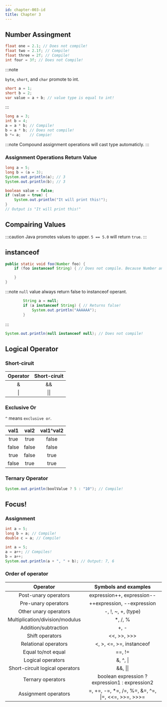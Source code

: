 ```yaml
---
id: chapter-003-id
title: Chapter 3
---
```


## Number Assingment

````java
float one = 2.1; // Does not compile!
float two = 2.1f; // Compile!
float three = 2f; // Compile!
int four = 3f; // Does not Compile!
````

:::note

`byte`, `short`, and `char` promote to int. 

````java
short a = 1;
short b = 2;
var value = a + b; // value type is equal to int!
```` 
:::

````java
long a = 3;
int b = 4;
a = a * b; // Compile!
b = a * b; // Does not compile!
b *= a;    // Compie!
````

:::note
Compound assignment operations will cast type automaticly.
:::

### Assignment Operations Return Value

````java
long a = 5;
long b = (a = 3);
System.out.println(a); // 3
System.out.println(b); // 3
````

````java
boolean value = false;
if (value = true) {
	System.out.println("It will print this!");
}
// Output is "It will print this!"
````

## Compairing Values

:::caution
Java promotes values to upper. `5 == 5.0` will return `true`.
:::

## instanceof

````java
public static void foo(Number foo) {
	if (foo instanceof String) { // Does not compile. Because Number and String incompatible!

	}
} 
````

:::note
`null` value always return false to instanceof operant.

````java
	    String a = null;
        if (a instanceof String) { // Returns false!
            System.out.println("AAAAAA");
        }
````
:::

````java
System.out.println(null instanceof null); // Does not compile!
````

## Logical Operator

### Short-ciruit

Operator  | Short-ciruit  | 
:---:     | :---:         |
&         | &&            |
\|        | \|\|          |

### Exclusive Or
`^` means `exclusive or`. 

val1  | val2  | val1^val2 |
:---: | :---: | :---:     |
true  | true  | false     |
false | false | false     |
true  | false | true      |
false | true  | true      |

### Ternary Operator

````java
System.out.println(boolValue ? 5 : "10"); // Compile!
````

## Focus!

### Assignment 

````java
int a = 5;
long b = a; // Compile!
double c = a; // Compile!
````

````java
int a = 5;
a = a++; // Compiles!
b = a++;
System.out.println(a + ", " + b); // Output: 7, 6
````

### Order of operator

| Operator                        | Symbols and examples                               | 
| :---:                           | :---:                                              |
| Post-unary operators            | expression++, expression--                         |
| Pre-unary operators             | ++expression, --expression                         |
| Other unary operators           | -, !, ~, +, (type)                                 |
| Multiplication/division/modulus | *, /, %                                            |
| Addition/subtraction            | +, -                                               |
| Shift operators                 | <<, >>, >>>                                        |
| Relational operators            | <, >, <=, >=, instanceof                           |
| Equal to/not equal              | ==, !=                                             |
| Logical operators               | &, ^, \|                                           |
| Short-circuit logical operators | &&, \|\|                                           |
| Ternary operators               | boolean expression ? expression1 : expression2     |
| Assignment operators            | =, +=, -=, *=, /=, %=, &=, ^=, \|=, <<=, >>=, >>>= |